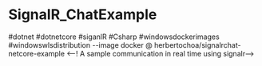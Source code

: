 # SignalR_ChatExample 
#dotnet 
#dotnetcore
#siganlR 
#Csharp 
#windowsdockerimages
#windowswlsdistribution 
--image docker @ herbertochoa/signalrchat-netcore-example
<--! A sample communication in real time using signalr-->
